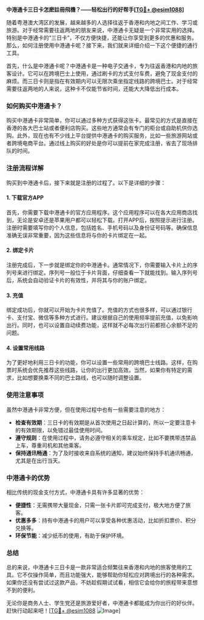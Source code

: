 **中港通卡三日卡怎麽註冊飛機？——轻松出行的好帮手[[TG💪+ @esim1088](https://t.me/s/esim1088)]**

随着粤港澳大湾区的发展，越来越多的人选择往返于香港和内地之间工作、学习或旅游。对于经常需要往返两地的朋友来说，中港通卡无疑是一个非常实用的选择。特别是中港通卡的“三日卡”，不仅方便快捷，还能让你享受到更多的优惠和服务。那么，如何注册使用中港通卡呢？接下来，我们就来详细介绍一下这个便捷的通行工具。

首先，什么是中港通卡呢？中港通卡是一种电子交通卡，专为往返香港和内地的旅客设计。它可以在跨境巴士上使用，通过刷卡的方式支付车费，避免了现金支付的麻烦。而三日卡则是指在有效期内可以无限次乘坐指定线路的跨境巴士。对于经常需要往返两地的人来说，这种卡不仅能节省时间，还能大大降低出行成本。

### 如何购买中港通卡？

购买中港通卡非常简单，你可以通过多种方式获得这张卡。最常见的方式是直接在香港的各大巴士站或者便利店购买。这些地方通常会有专门的柜台或自助机供你选购。此外，现在也有不少线上平台提供中港通卡的购买服务，比如一些旅游网站或者跨境电商平台。通过线上购买的好处是你可以提前在家完成注册，省去了现场排队的时间。

### 注册流程详解

购买到中港通卡后，接下来就是注册的过程了。以下是详细的步骤：

#### 1. 下载官方APP

首先，你需要下载中港通卡的官方应用程序。这个应用程序可以在各大应用商店找到，无论是安卓还是苹果用户都可以轻松下载。打开APP后，按照提示进行注册。注册时需要填写你的个人信息，包括姓名、手机号码以及身份证号码等。确保信息准确无误非常重要，因为这些信息将与你的卡片绑定在一起。

#### 2. 绑定卡片

注册完成后，下一步就是绑定你的中港通卡。通常情况下，你需要输入卡片上的序列号来进行绑定。序列号一般位于卡片背面，仔细查看一下就能找到。输入序列号后，系统会自动验证卡片的有效性，并将其与你的账户绑定。

#### 3. 充值

绑定成功后，你就可以开始为卡片充值了。充值的方式也很多样，可以通过银行卡、支付宝、微信等多种方式进行。建议根据自己的使用频率提前充值，以免影响出行。同时，也可以设置自动续费功能，这样就不必每次出行前都担心余额不足的问题。

#### 4. 设置常用线路

为了更好地利用三日卡的功能，你可以设置一些常用的跨境巴士线路。这样，在购票时系统会优先推荐这些线路，让你的出行更加高效。当然，如果你有特定的需求，比如想要换乘不同的巴士路线，也可以随时调整设置。

### 使用注意事项

虽然中港通卡非常方便，但在使用过程中也有一些需要注意的地方：

- **检查有效期**：三日卡的有效期是从首次使用之日起计算的，所以一定要注意卡的有效期限，以免错过最佳使用时间。
- **遵守规则**：在使用过程中，请务必遵守相关的乘车规定，比如不要携带违禁品上车，尊重司机和其他乘客。
- **保持通讯畅通**：为了及时接收来自系统的通知，建议始终保持手机通讯畅通，尤其是在出行当天。

### 中港通卡的优势

相比传统的现金支付方式，中港通卡具有许多显著的优势：

- **便捷性**：无需携带大量现金，只需一张卡片即可完成支付，极大地方便了旅客。
- **优惠多多**：持有中港通卡的用户可以享受各种优惠活动，比如折扣票价、积分兑换等。
- **环保节能**：减少纸币的使用，有助于保护环境。

### 总结

总的来说，中港通卡三日卡是一款非常适合频繁往来香港和内地的旅客使用的工具。它不仅操作简单，而且功能强大，能够帮助你轻松应对跨境出行的各种需求。如果你还没有尝试过这款产品，不妨趁假期试试看，相信它会给你的旅程带来意想不到的便利。

无论你是商务人士、学生党还是旅游爱好者，中港通卡都能成为你出行的好伙伴。赶快行动起来吧！[[TG💪+ @esim1088](https://t.me/s/esim1088) ![Image](https://i.postimg.cc/4NQfJmqS/Snipaste-2025-05-13-00-14-12.png)]